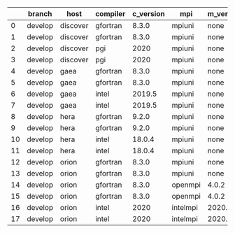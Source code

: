 |    | branch   | host     | compiler   | c_version   | mpi      | m_version   | o_g   | os     | build   | u_pass   | u_fail   | s_pass   | s_fail   | e_pass   | e_fail   |   nuopc_pass |   nuopc_fail | hash                                                                                                                     | modified            |
|----|----------|----------|------------|-------------|----------|-------------|-------|--------|---------|----------|----------|----------|----------|----------|----------|--------------|--------------|--------------------------------------------------------------------------------------------------------------------------|---------------------|
|  0 | develop  | discover | gfortran   | 8.3.0       | mpiuni   | none        | O     | Linux  | Fail    | 7550     | 0        | 8        | 0        | 43       | 0        |            0 |           50 | [artifacts](https://github.com/esmf-org/esmf-test-artifacts/tree/discover/develop/discover/gfortran/8.3.0/O/mpiuni/none) | 02/19/2022_05:32:07 |
|  1 | develop  | discover | gfortran   | 8.3.0       | mpiuni   | none        | g     | Linux  | Fail    | 12174    | 0        | 8        | 0        | 43       | 0        |            0 |           50 | [artifacts](https://github.com/esmf-org/esmf-test-artifacts/tree/discover/develop/discover/gfortran/8.3.0/g/mpiuni/none) | 02/19/2022_05:32:07 |
|  2 | develop  | discover | pgi        | 2020        | mpiuni   | none        | O     | Linux  | Fail    | 6928     | 622      | 6        | 2        | 40       | 3        |            0 |           50 | [artifacts](https://github.com/esmf-org/esmf-test-artifacts/tree/discover/develop/discover/pgi/2020/O/mpiuni/none)       | 02/19/2022_05:32:07 |
|  3 | develop  | discover | pgi        | 2020        | mpiuni   | none        | g     | Linux  | Fail    | 9788     | 494      | 4        | 4        | 40       | 3        |            0 |           50 | [artifacts](https://github.com/esmf-org/esmf-test-artifacts/tree/discover/develop/discover/pgi/2020/g/mpiuni/none)       | 02/19/2022_05:32:07 |
|  4 | develop  | gaea     | gfortran   | 8.3.0       | mpiuni   | none        | O     | Unicos | Fail    | 7550     | 0        | 8        | 0        | 43       | 0        |            0 |           50 | [artifacts](https://github.com/esmf-org/esmf-test-artifacts/tree/gaea/develop/gaea/gfortran/8.3.0/O/mpiuni/none)         | 02/19/2022_05:32:30 |
|  5 | develop  | gaea     | gfortran   | 8.3.0       | mpiuni   | none        | g     | Unicos | Fail    | 12174    | 0        | 8        | 0        | 43       | 0        |            0 |           50 | [artifacts](https://github.com/esmf-org/esmf-test-artifacts/tree/gaea/develop/gaea/gfortran/8.3.0/g/mpiuni/none)         | 02/19/2022_05:32:30 |
|  6 | develop  | gaea     | intel      | 2019.5      | mpiuni   | none        | O     | Unicos | Fail    | 10395    | -113     | 8        | 0        | 43       | 0        |            0 |           50 | [artifacts](https://github.com/esmf-org/esmf-test-artifacts/tree/gaea/develop/gaea/intel/2019.5/O/mpiuni/none)           | 02/19/2022_05:32:30 |
|  7 | develop  | gaea     | intel      | 2019.5      | mpiuni   | none        | g     | Unicos | Fail    | 10395    | -113     | 8        | 0        | 43       | 0        |            0 |           50 | [artifacts](https://github.com/esmf-org/esmf-test-artifacts/tree/gaea/develop/gaea/intel/2019.5/g/mpiuni/none)           | 02/19/2022_05:32:30 |
|  8 | develop  | hera     | gfortran   | 9.2.0       | mpiuni   | none        | O     | Linux  | Fail    | 7550     | 0        | 8        | 0        | 43       | 0        |            0 |           50 | [artifacts](https://github.com/esmf-org/esmf-test-artifacts/tree/hera/develop/hera/gfortran/9.2.0/O/mpiuni/none)         | 02/19/2022_05:33:02 |
|  9 | develop  | hera     | gfortran   | 9.2.0       | mpiuni   | none        | g     | Linux  | Fail    | 12174    | 0        | 8        | 0        | 43       | 0        |            0 |           50 | [artifacts](https://github.com/esmf-org/esmf-test-artifacts/tree/hera/develop/hera/gfortran/9.2.0/g/mpiuni/none)         | 02/19/2022_05:33:02 |
| 10 | develop  | hera     | intel      | 18.0.4      | mpiuni   | none        | O     | Linux  | Fail    | 7550     | 0        | 8        | 0        | 43       | 0        |            0 |           50 | [artifacts](https://github.com/esmf-org/esmf-test-artifacts/tree/hera/develop/hera/intel/18.0.4/O/mpiuni/none)           | 02/19/2022_05:33:02 |
| 11 | develop  | hera     | intel      | 18.0.4      | mpiuni   | none        | g     | Linux  | Fail    | 12174    | 0        | 8        | 0        | 43       | 0        |            0 |           50 | [artifacts](https://github.com/esmf-org/esmf-test-artifacts/tree/hera/develop/hera/intel/18.0.4/g/mpiuni/none)           | 02/19/2022_05:33:02 |
| 12 | develop  | orion    | gfortran   | 8.3.0       | mpiuni   | none        | O     | Linux  | Fail    | 7550     | 0        | 8        | 0        | 43       | 0        |            0 |           50 | [artifacts](https://github.com/esmf-org/esmf-test-artifacts/tree/orion/develop/orion/gfortran/8.3.0/O/mpiuni/none)       | 02/19/2022_05:33:44 |
| 13 | develop  | orion    | gfortran   | 8.3.0       | mpiuni   | none        | g     | Linux  | Fail    | 12174    | 0        | 8        | 0        | 43       | 0        |            0 |           50 | [artifacts](https://github.com/esmf-org/esmf-test-artifacts/tree/orion/develop/orion/gfortran/8.3.0/g/mpiuni/none)       | 02/19/2022_05:33:44 |
| 14 | develop  | orion    | gfortran   | 8.3.0       | openmpi  | 4.0.2       | O     | Linux  | Pass    | 9071     | 0        | 49       | 0        | 80       | 0        |           50 |            0 | [artifacts](https://github.com/esmf-org/esmf-test-artifacts/tree/orion/develop/orion/gfortran/8.3.0/O/openmpi/4.0.2)     | 02/19/2022_05:33:44 |
| 15 | develop  | orion    | gfortran   | 8.3.0       | openmpi  | 4.0.2       | g     | Linux  | Pass    | 13695    | 0        | 49       | 0        | 80       | 0        |           50 |            0 | [artifacts](https://github.com/esmf-org/esmf-test-artifacts/tree/orion/develop/orion/gfortran/8.3.0/g/openmpi/4.0.2)     | 02/19/2022_05:33:44 |
| 16 | develop  | orion    | intel      | 2020        | intelmpi | 2020.2      | O     | Linux  | Pass    | 9069     | 2        | 49       | 0        | 80       | 0        |           50 |            0 | [artifacts](https://github.com/esmf-org/esmf-test-artifacts/tree/orion/develop/orion/intel/2020/O/intelmpi/2020.2)       | 02/19/2022_05:33:44 |
| 17 | develop  | orion    | intel      | 2020        | intelmpi | 2020.2      | g     | Linux  | Pass    | fail     | fail     | fail     | fail     | fail     | fail     |            0 |            0 | [artifacts](https://github.com/esmf-org/esmf-test-artifacts/tree/orion/develop/orion/intel/2020/g/intelmpi/2020.2)       | 02/19/2022_05:33:44 |